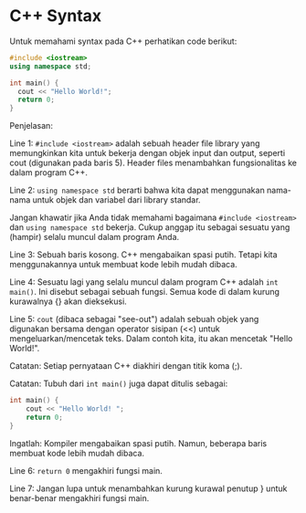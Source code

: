 # C++ Syntax

Untuk memahami syntax pada C++ perhatikan code berikut:


```C++
#include <iostream>
using namespace std;

int main() {
  cout << "Hello World!";
  return 0;
}
```

Penjelasan:

Line 1: `#include <iostream>` adalah sebuah header file library yang memungkinkan kita untuk bekerja dengan objek input dan output, seperti cout (digunakan pada baris 5). Header files menambahkan fungsionalitas ke dalam program C++.

Line 2: `using namespace std` berarti bahwa kita dapat menggunakan nama-nama untuk objek dan variabel dari library standar.

Jangan khawatir jika Anda tidak memahami bagaimana `#include <iostream>` dan `using namespace std` bekerja. Cukup anggap itu sebagai sesuatu yang (hampir) selalu muncul dalam program Anda.

Line 3: Sebuah baris kosong. C++ mengabaikan spasi putih. Tetapi kita menggunakannya untuk membuat kode lebih mudah dibaca.

Line 4: Sesuatu lagi yang selalu muncul dalam program C++ adalah `int main()`. Ini disebut sebagai sebuah fungsi. Semua kode di dalam kurung kurawalnya {} akan dieksekusi.

Line 5: `cout` (dibaca sebagai "see-out") adalah sebuah objek yang digunakan bersama dengan operator sisipan (<<) untuk mengeluarkan/mencetak teks. Dalam contoh kita, itu akan mencetak "Hello World!".

Catatan: Setiap pernyataan C++ diakhiri dengan titik koma (;).

Catatan: Tubuh dari `int main()` juga dapat ditulis sebagai:
```cpp
int main() { 
    cout << "Hello World! "; 
    return 0; 
}
```
Ingatlah: Kompiler mengabaikan spasi putih. Namun, beberapa baris membuat kode lebih mudah dibaca.

Line 6: `return 0` mengakhiri fungsi main.

Line 7: Jangan lupa untuk menambahkan kurung kurawal penutup } untuk benar-benar mengakhiri fungsi main.
